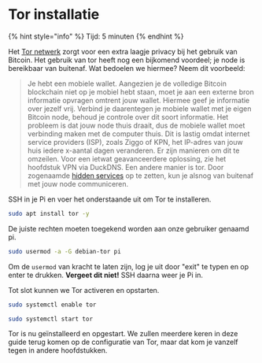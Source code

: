 # Tor installatie

{% hint style="info" %}
Tijd: 5 minuten
{% endhint %}

Het [Tor netwerk](https://nl.wikipedia.org/wiki/Tor_%28netwerk%29) zorgt voor een extra laagje privacy bij het gebruik van Bitcoin. Het gebruik van tor heeft nog een bijkomend voordeel; je node is bereikbaar van buitenaf. Wat bedoelen we hiermee? Neem dit voorbeeld:

> Je hebt een mobiele wallet. Aangezien je de volledige Bitcoin blockchain niet op je mobiel hebt staan, moet je aan een externe bron informatie opvragen omtrent jouw wallet. Hiermee geef je informatie over jezelf vrij. Verbind je daarentegen je mobiele wallet met je eigen Bitcoin node, behoud je controle over dit soort informatie. Het probleem is dat jouw node thuis draait, dus de mobiele wallet moet verbinding maken met de computer thuis. Dit is lastig omdat internet service providers \(ISP\), zoals Ziggo of KPN, het IP-adres van jouw huis iedere x-aantal dagen veranderen. Er zijn manieren om dit te omzeilen. Voor een ietwat geavanceerdere oplossing, zie het hoofdstuk VPN via DuckDNS. Een andere manier is tor. Door zogenaamde [hidden services](https://youtu.be/lVcbq_a5N9I) op te zetten, kun je alsnog van buitenaf met jouw node communiceren.

SSH in je Pi en voer het onderstaande uit om Tor te installeren.

```bash
sudo apt install tor -y
```

De juiste rechten moeten toegekend worden aan onze gebruiker genaamd pi.

```bash
sudo usermod -a -G debian-tor pi
```

Om de `usermod` van kracht te laten zijn, log je uit door "exit" te typen en op enter te drukken. **Vergeet dit niet!** SSH daarna weer je Pi in.

Tot slot kunnen we Tor activeren en opstarten.

```bash
sudo systemctl enable tor
```

```bash
sudo systemctl start tor
```

Tor is nu geïnstalleerd en opgestart. We zullen meerdere keren in deze guide terug komen op de configuratie van Tor, maar dat kom je vanzelf tegen in andere hoofdstukken.

